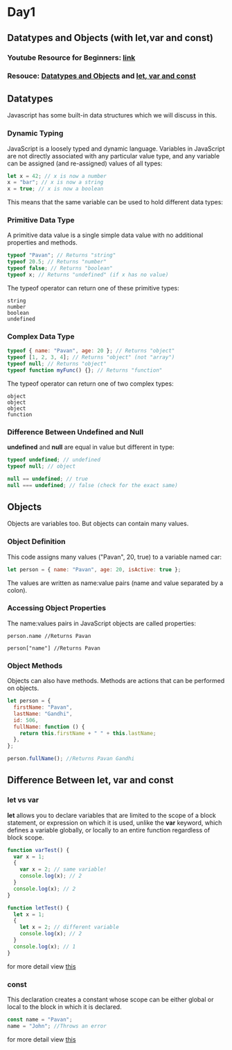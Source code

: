 # Day1

## Datatypes and Objects (with let,var and const)

### Youtube Resource for Beginners: [link](https://youtu.be/hdI2bqOjy3c)

### Resouce: [Datatypes and Objects](https://developer.mozilla.org/en-US/docs/Web/JavaScript/Data_structures) and [let, var and const](https://developer.mozilla.org/en-US/docs/Web/JavaScript/Reference/Statements/let)

## Datatypes

Javascript has some built-in data structures which we will discuss in this.

### Dynamic Typing

JavaScript is a loosely typed and dynamic language. Variables in JavaScript are not directly associated with any particular value type, and any variable can be assigned (and re-assigned) values of all types:

```javascript
let x = 42; // x is now a number
x = "bar"; // x is now a string
x = true; // x is now a boolean
```

This means that the same variable can be used to hold different data types:

### Primitive Data Type

A primitive data value is a single simple data value with no additional properties and methods.

```javascript
typeof "Pavan"; // Returns "string"
typeof 20.5; // Returns "number"
typeof false; // Returns "boolean"
typeof x; // Returns "undefined" (if x has no value)
```

The typeof operator can return one of these primitive types:

    string
    number
    boolean
    undefined

### Complex Data Type

```javascript
typeof { name: "Pavan", age: 20 }; // Returns "object"
typeof [1, 2, 3, 4]; // Returns "object" (not "array")
typeof null; // Returns "object"
typeof function myFunc() {}; // Returns "function"
```

The typeof operator can return one of two complex types:

    object
    object
    object
    function

### Difference Between Undefined and Null

**undefined** and **null** are equal in value but different in type:

```javascript
typeof undefined; // undefined
typeof null; // object

null == undefined; // true
null === undefined; // false (check for the exact same)
```

## Objects

Objects are variables too. But objects can contain many values.

### Object Definition

This code assigns many values ("Pavan", 20, true) to a variable named car:

```javascript
let person = { name: "Pavan", age: 20, isActive: true };
```

The values are written as name:value pairs (name and value separated by a colon).

### Accessing Object Properties

The name:values pairs in JavaScript objects are called properties:

    person.name //Returns Pavan

    person["name"] //Returns Pavan

### Object Methods

Objects can also have methods.
Methods are actions that can be performed on objects.

```javascript
let person = {
  firstName: "Pavan",
  lastName: "Gandhi",
  id: 506,
  fullName: function () {
    return this.firstName + " " + this.lastName;
  },
};
```

```javascript
person.fullName(); //Returns Pavan Gandhi
```

## Difference Between let, var and const

### let vs var

**let** allows you to declare variables that are limited to the scope of a block statement, or expression on which it is used, unlike the **var** keyword, which defines a variable globally, or locally to an entire function regardless of block scope.

```javascript
function varTest() {
  var x = 1;
  {
    var x = 2; // same variable!
    console.log(x); // 2
  }
  console.log(x); // 2
}

function letTest() {
  let x = 1;
  {
    let x = 2; // different variable
    console.log(x); // 2
  }
  console.log(x); // 1
}
```

for more detail view [this](https://developer.mozilla.org/en-US/docs/Web/JavaScript/Reference/Statements/let)

### const

This declaration creates a constant whose scope can be either global or local to the block in which it is declared.

```javascript
const name = "Pavan";
name = "John"; //Throws an error
```

for more detail view [this](https://developer.mozilla.org/en-US/docs/Web/JavaScript/Reference/Statements/const)
